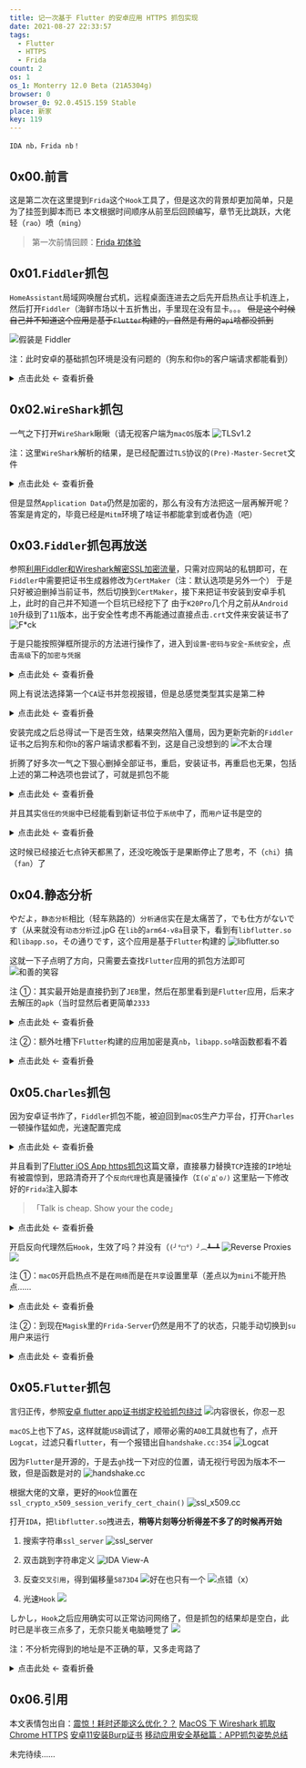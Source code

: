 ```yaml
---
title: 记一次基于 Flutter 的安卓应用 HTTPS 抓包实现
date: 2021-08-27 22:33:57
tags:
  - Flutter
  - HTTPS
  - Frida
count: 2
os: 1
os_1: Monterry 12.0 Beta (21A5304g)
browser: 0
browser_0: 92.0.4515.159 Stable
place: 新家
key: 119
---
```

    IDA nb，Frida nb！
<!-- more -->
## 0x00.前言
这是第二次在这里提到`Frida`这个`Hook`工具了，但是这次的背景却更加简单，只是为了挂签到脚本而已
本文根据时间顺序从前至后回顾编写，章节无比跳跃，大佬轻（`rao`）喷（`ming`）
> 第一次前情回顾：[Frida 初体验](./init.html)

## 0x01.`Fiddler`抓包
`HomeAssistant`局域网唤醒台式机，远程桌面连进去之后先开启热点让手机连上，然后打开`Fiddler`（海鲜市场以十五折售出，手里现在没有显卡。。。
~~但是这个时候自己并不知道这个应用是基于`Flutter`构建的，自然是有用的`api`啥都没抓到~~

![假装是 Fiddler](https://i1.yuangezhizao.cn/macOS/20210826232700.png!webp)

注：此时安卓的基础抓包环境是没有问题的（狗东和你`b`的客户端请求都能看到）

<details><summary>点击此处 ← 查看折叠</summary>

![Move Cert……](https://i1.yuangezhizao.cn/Redmi-K20Pro/Screenshot_2021-08-27-23-50-07-403_com.topjohnwu..jpg!webp)
![TrustMeAlready](https://i1.yuangezhizao.cn/Redmi-K20Pro/Screenshot_2021-08-27-23-50-24-535_org.meowcat.ed.jpg!webp)

</details>

## 0x02.`WireShark`抓包
一气之下打开`WireShark`瞅瞅（请无视客户端为`macOS`版本
![TLSv1.2](https://i1.yuangezhizao.cn/macOS/20210826232801.png!webp)

注：这里`WireShark`解析的结果，是已经配置过`TLS`协议的`(Pre)-Master-Secret`文件

<details><summary>点击此处 ← 查看折叠</summary>

![.ssl-key.log](https://i1.yuangezhizao.cn/macOS/20210827225706.png!webp)

</details>

但是显然`Application Data`仍然是加密的，那么有没有方法把这一层再解开呢？答案是肯定的，毕竟已经是`Mitm`环境了啥证书都能拿到或者伪造（吧）

## 0x03.`Fiddler`抓包再放送
参照[利用Fiddler和Wireshark解密SSL加密流量](https://web.archive.org/web/20210827150219/https://www.cnblogs.com/alonesword/p/4567380.html)，只需对应网站的私钥即可，在`Fiddler`中需要把证书生成器修改为`CertMaker`（注：默认选项是另外一个）
于是只好被迫删掉当前证书，然后切换到`CertMaker`，接下来把证书安装到安卓手机上，此时的自己并不知道一个巨坑已经挖下了
由于`K20Pro`几个月之前从`Android 10`升级到了`11`版本，出于安全性考虑不再能通过直接点击`.crt`文件来安装证书了
![F*ck](https://i1.yuangezhizao.cn/Redmi-K20Pro/Screenshot_2021-08-27-23-08-57-219_com.android.ce.jpg!webp)

于是只能按照弹框所提示的方法进行操作了，进入到`设置`-`密码与安全`-`系统安全`，点击`高级`下的`加密与凭据`

<details><summary>点击此处 ← 查看折叠</summary>

![加密与凭据](https://i1.yuangezhizao.cn/Redmi-K20Pro/Screenshot_2021-08-27-23-13-27-354_com.android.se.jpg!webp)

</details>

网上有说法选择第一个`CA`证书并忽视报错，但是总感觉类型其实是第二种

<details><summary>点击此处 ← 查看折叠</summary>

![选择困难症](https://i1.yuangezhizao.cn/Redmi-K20Pro/Screenshot_2021-08-27-23-13-30-009_com.android.se.jpg!webp)

</details>

安装完成之后总得试一下是否生效，结果突然陷入僵局，因为更新完新的`Fiddler`证书之后狗东和你`b`的客户端请求都看不到，这是自己没想到的
![不太合理](https://i1.yuangezhizao.cn/macOS/QQ20210827-234006@2x.png!webp)

折腾了好多次一气之下狠心删掉全部证书，重启，安装证书，再重启也无果，包括上述的第二种选项也尝试了，可就是抓包不能

<details><summary>点击此处 ← 查看折叠</summary>

![全部木大？](https://i1.yuangezhizao.cn/Redmi-K20Pro/Screenshot_2021-08-26-18-33-31-422_com.android.se.jpg!webp)
![全部木大了](https://i1.yuangezhizao.cn/Redmi-K20Pro/Screenshot_2021-08-26-19-10-55-186_com.android.se.jpg!webp)

</details>

并且其实`信任的凭据`中已经能看到新证书位于`系统`中了，而`用户`证书是空的

<details><summary>点击此处 ← 查看折叠</summary>

![系统](https://i1.yuangezhizao.cn/Redmi-K20Pro/Screenshot_2021-08-27-23-19-14-257_com.android.se.jpg!webp)
![2021-08-25](https://i1.yuangezhizao.cn/Redmi-K20Pro/Screenshot_2021-08-27-23-19-16-886_com.android.se.jpg!webp)
![用户](https://i1.yuangezhizao.cn/Redmi-K20Pro/Screenshot_2021-08-27-23-19-20-109_com.android.se.jpg!webp)

</details>

这时候已经接近七点钟天都黑了，还没吃晚饭于是果断停止了思考，不（`chi`）搞（`fan`）了

## 0x04.静态分析
やだよ，`静态分析`相比（轻车熟路的）`分析通信`实在是太痛苦了，でも仕方がないです（从来就没有`动态分析`过.jpG
在`lib`的`arm64-v8a`目录下，看到有`libflutter.so`和`libapp.so`，その通りです，这个应用是基于`Flutter`构建的
![libflutter.so](https://i1.yuangezhizao.cn/macOS/QQ20210828-000757@2x.png!webp)

这就一下子点明了方向，只需要去查找`Flutter`应用的抓包方法即可
![和善的笑容](https://i1.yuangezhizao.cn/macOS/QQ20210828-001319@2x.png!webp)

注 ①：其实最开始是直接扔到了`JEB`里，然后在那里看到是`Flutter`应用，后来才去解压的`apk`（当时显然后者更简单`2333`

<details><summary>点击此处 ← 查看折叠</summary>

![又有新版本了好评](https://i1.yuangezhizao.cn/macOS/20210827000800.png!webp)
![FlutterApplication](https://i1.yuangezhizao.cn/macOS/20210827002100.png!webp)
![开幕雷击，彩蛋草](https://i1.yuangezhizao.cn/macOS/20210827002300.png!webp)

</details>

注 ②：额外吐槽下`Flutter`构建的应用加密是真`nb`，`libapp.so`啥函数都看不着

<details><summary>点击此处 ← 查看折叠</summary>

![？](https://i1.yuangezhizao.cn/macOS/20210827003500.png!webp)

</details>

## 0x05.`Charles`抓包
因为安卓证书炸了，`Fiddler`抓包不能，被迫回到`macOS`生产力平台，打开`Charles`一顿操作猛如虎，光速配置完成

<details><summary>点击此处 ← 查看折叠</summary>

![HTTP PROXY](https://i1.yuangezhizao.cn/macOS/QQ20210827-120744@2x.png!webp)
![SSL PROXY](https://i1.yuangezhizao.cn/macOS/QQ20210827-120733@2x.png!webp)

</details>

并且看到了[Flutter iOS App https抓包](https://web.archive.org/web/20210827162752/https://www.jianshu.com/p/53b53993a7f4)这篇文章，直接暴力替换`TCP`连接的`IP`地址有被震惊到，思路清奇开了个`反向代理`也真是骚操作（`Σ(oﾟдﾟoﾉ)`
这里贴一下修改好的`Frida`注入脚本
> 「Talk is cheap. Show your the code」

<details><summary>点击此处 ← 查看折叠</summary>

``` javascript
/*
*
* @creantan
*
* Example usage:
* # frida -U -f com.mrnew.door -l flutter_connect_.js --no-pause
*
*/

var sIP = '47.91.165.221' // 目标 IP 地址
var xIP = '192.168.2.1' // 代理电脑 IP 地址

// IP 字符串转 int
function ipToInt(ip){
    var  result = ip.split('.');
    return (parseInt(result[3]) << 24 
        | parseInt(result[2]) << 16
        | parseInt(result[1]) << 8
        | parseInt(result[0]));
}

// int 转 IP 字符串
function parseIp (number) {
  var ip = ''
  if (number <= 0) {
    return ip
  }
  const ip3 = (number << 0) >>> 24
  const ip2 = (number << 8) >>> 24
  const ip1 = (number << 16) >>> 24
  const ip0 = (number << 24) >>> 24
  ip += ip0 + '.' + ip1 + '.' + ip2 + '.' + ip3
  return ip
}

function parsePort(number) {
    return ((number & 0xFF) << 8) | ((number & 0xFF00) >> 8);
}

Interceptor.attach(Module.findExportByName(null, "connect"), {
    onEnter: function(args) {
        var fd = args[0].toInt32()
        if (Socket.type(fd) !== 'tcp')
          return;

        var ipAddr = args[1].add(4)
        var ip = parseIp(Memory.readU32(ipAddr))
        var portAddr = args[1].add(2)
        var port = parsePort(Memory.readUShort(portAddr));
        
        // 判断是否为目标地址
        if (ip === sIP) {
            console.log("[+] connect: " +ip+ ':'+ port);

            // 替换 IP 地址为代理主机
            Memory.writeU32(ipAddr,ipToInt(xIP))

            // 打印替换后地址
            console.log(hexdump(ptr(args[1]), {
                length: 32,
                header: true,
                ansi: true
            }))
        }
    }
})
```

</details>

开启反向代理然后`Hook`，生效了吗？并没有（`(╯°□°）╯︵┻━┻`
![Reverse Proxies](https://i1.yuangezhizao.cn/macOS/QQ20210827-120707@2x.png!webp)
![](https://i1.yuangezhizao.cn/macOS/QQ20210827-234402@2x.png!webp)

注 ①：`macOS`开启热点不是在`网络`而是在`共享`设置里草（差点以为`mini`不能开热点……

<details><summary>点击此处 ← 查看折叠</summary>

![互联网共享](https://i1.yuangezhizao.cn/macOS/20210826232800.png!webp)

</details>

注 ②：到现在`Magisk`里的`Frida-Server`仍然是用不了的状态，只能手动切换到`su`用户来运行

<details><summary>点击此处 ← 查看折叠</summary>

![根本就连不上](https://i1.yuangezhizao.cn/macOS/20210827014300.png!webp)
![这样才能连上](https://i1.yuangezhizao.cn/macOS/20210827015000.png!webp)
![确认生效](https://i1.yuangezhizao.cn/macOS/20210827015001.png!webp)

</details>

## 0x05.`Flutter`抓包
言归正传，参照[安卓 flutter app证书绑定校验抓包绕过](https://web.archive.org/web/20210827172655/https://blog.csdn.net/yhsnihao/article/details/110477720)
![内容很长，你忍一忍](https://i1.yuangezhizao.cn/macOS/QQ20210827-234133@2x.png!webp)

`macOS`上也下了`AS`，这样就能`USB`调试了，顺带必需的`ADB`工具就也有了，点开`Logcat`，过滤只看`flutter`，有一个报错出自`handshake.cc:354`
![Logcat](https://i1.yuangezhizao.cn/macOS/20210827104800.png!webp)

因为`Flutter`是开源的，于是去`gh`找一下对应的位置，请无视行号因为版本不一致，但是函数是对的
![handshake.cc](https://i1.yuangezhizao.cn/macOS/20210828011239.png!webp)

根据大佬的文章，更好的`Hook`位置在`ssl_crypto_x509_session_verify_cert_chain()`
![ssl_x509.cc](https://i1.yuangezhizao.cn/macOS/20210828011533.png!webp)

打开`IDA`，把`libflutter.so`拽进去，**稍等片刻等分析得差不多了的时候再开始**
1. 搜索字符串`ssl_server`
![ssl_server](https://i1.yuangezhizao.cn/macOS/20210827022000.png!webp)

2. 双击跳到字符串定义
![IDA View-A](https://i1.yuangezhizao.cn/macOS/20210827022100.png!webp)

3. 反查`交叉引用`，得到偏移量`5873D4`
![好在也只有一个](https://i1.yuangezhizao.cn/macOS/20210827030100.png!webp)
![点错（x）](https://i1.yuangezhizao.cn/macOS/20210827022300.png!webp)

4. 光速`Hook`
![](https://i1.yuangezhizao.cn/macOS/20210827031300.png!webp)

しかし，`Hook`之后应用确实可以正常访问网络了，但是抓包的结果却是空白，此时已是半夜三点多了，无奈只能关电脑睡觉了
![](https://i1.yuangezhizao.cn/macOS/QQ20210827-234320@2x.png!webp)

注：不分析完得到的地址是不正确的草，又多走弯路了

<details><summary>点击此处 ← 查看折叠</summary>

![0x3C925A](https://i1.yuangezhizao.cn/macOS/20210827022900.png!webp)
![0x3C91EC](https://i1.yuangezhizao.cn/macOS/20210827023100.png!webp)
![](https://i1.yuangezhizao.cn/macOS/QQ20210827-234436@2x.png!webp)

</details>

## 0x06.引用
本文表情包出自：[震惊！耗时还能这么优化？？](https://web.archive.org/web/20210825021942/https%3A%2F%2Fmp.weixin.qq.com%2Fs%3F__biz%3DMzAwNDY1ODY2OQ%253D%253D%26mid%3D2649288229%26idx%3D1%26sn%3Dab95815670a0f2b833dbaadfeedc8b44)
[MacOS 下 Wireshark 抓取 Chrome HTTPS](https://web.archive.org/web/20210904144220/https://segmentfault.com/a/1190000021142289)
[安卓11安装Burp证书](https://web.archive.org/web/20210827161535/https://blog.csdn.net/change518/article/details/118159132)
[移动应用安全基础篇：APP抓包姿势总结](https://www.freebuf.com/articles/web/207041.html)

未完待续……
